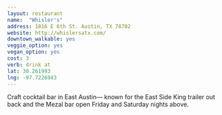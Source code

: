 ```yaml
---
layout: restaurant
name:  "Whisler's"
address: 1816 E 6th St. Austin, TX 78702
website: http://whislersatx.com/
downtown_walkable: yes
veggie_option: yes
vegan_option: yes
cost: 3
verb: drink at
lat: 30.261993
lng: -97.7226943
---
```


Craft cocktail bar in East Austin— known for the East Side King trailer out back and the Mezal bar open Friday and Saturday nights above.
